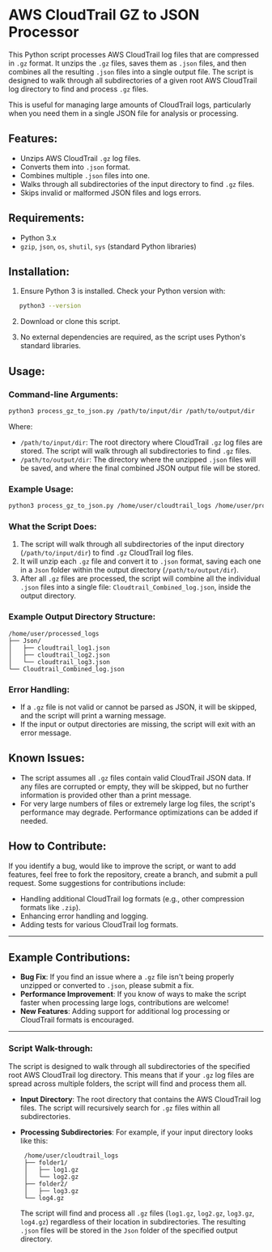 # AWS CloudTrail GZ to JSON Processor

This Python script processes AWS CloudTrail log files that are compressed in `.gz` format. It unzips the `.gz` files, saves them as `.json` files, and then combines all the resulting `.json` files into a single output file. The script is designed to walk through all subdirectories of a given root AWS CloudTrail log directory to find and process `.gz` files.

This is useful for managing large amounts of CloudTrail logs, particularly when you need them in a single JSON file for analysis or processing.

## Features:

- Unzips AWS CloudTrail `.gz` log files.
- Converts them into `.json` format.
- Combines multiple `.json` files into one.
- Walks through all subdirectories of the input directory to find `.gz` files.
- Skips invalid or malformed JSON files and logs errors.

## Requirements:

- Python 3.x
- `gzip`, `json`, `os`, `shutil`, `sys` (standard Python libraries)

## Installation:

1. Ensure Python 3 is installed. Check your Python version with:

```bash
   python3 --version
```

2. Download or clone this script.

3. No external dependencies are required, as the script uses Python's standard libraries.


## Usage:

### Command-line Arguments:

```bash
python3 process_gz_to_json.py /path/to/input/dir /path/to/output/dir
```

Where:

- `/path/to/input/dir`: The root directory where CloudTrail `.gz` log files are stored. The script will walk through all subdirectories to find `.gz` files.
- `/path/to/output/dir`: The directory where the unzipped `.json` files will be saved, and where the final combined JSON output file will be stored.

### Example Usage:

```bash
python3 process_gz_to_json.py /home/user/cloudtrail_logs /home/user/processed_logs
```

### What the Script Does:

1. The script will walk through all subdirectories of the input directory (`/path/to/input/dir`) to find `.gz` CloudTrail log files.
2. It will unzip each `.gz` file and convert it to `.json` format, saving each one in a `Json` folder within the output directory (`/path/to/output/dir`).
3. After all `.gz` files are processed, the script will combine all the individual `.json` files into a single file: `Cloudtrail_Combined_log.json`, inside the output directory.

### Example Output Directory Structure:

```
/home/user/processed_logs
├── Json/
│   ├── cloudtrail_log1.json
│   ├── cloudtrail_log2.json
│   └── cloudtrail_log3.json
└── Cloudtrail_Combined_log.json
```

### Error Handling:

- If a `.gz` file is not valid or cannot be parsed as JSON, it will be skipped, and the script will print a warning message.
- If the input or output directories are missing, the script will exit with an error message.

## Known Issues:

- The script assumes all `.gz` files contain valid CloudTrail JSON data. If any files are corrupted or empty, they will be skipped, but no further information is provided other than a print message.
- For very large numbers of files or extremely large log files, the script's performance may degrade. Performance optimizations can be added if needed.

## How to Contribute:

If you identify a bug, would like to improve the script, or want to add features, feel free to fork the repository, create a branch, and submit a pull request. Some suggestions for contributions include:

- Handling additional CloudTrail log formats (e.g., other compression formats like `.zip`).
- Enhancing error handling and logging.
- Adding tests for various CloudTrail log formats.

---

## Example Contributions:

- **Bug Fix**: If you find an issue where a `.gz` file isn't being properly unzipped or converted to `.json`, please submit a fix.
- **Performance Improvement**: If you know of ways to make the script faster when processing large logs, contributions are welcome!
- **New Features**: Adding support for additional log processing or CloudTrail formats is encouraged.

---

### **Script Walk-through:**

The script is designed to walk through all subdirectories of the specified root AWS CloudTrail log directory. This means that if your `.gz` log files are spread across multiple folders, the script will find and process them all.

- **Input Directory**: The root directory that contains the AWS CloudTrail log files. The script will recursively search for `.gz` files within all subdirectories.
- **Processing Subdirectories**: For example, if your input directory looks like this:

   ```
    /home/user/cloudtrail_logs
    ├── folder1/
    │   ├── log1.gz
    │   └── log2.gz
    ├── folder2/
    │   ├── log3.gz
    └── log4.gz
    ```

	The script will find and process all `.gz` files (`log1.gz`, `log2.gz`, `log3.gz`, `log4.gz`) regardless of their location in subdirectories. The resulting `.json` files will be stored in the `Json` folder of the specified output directory.

